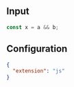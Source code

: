 
## Input
```javascript input
const x = a && b;
```

## Configuration
```json configuration
{
  "extension": "js"
}
```
